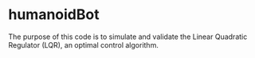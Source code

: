 # humanoidBot

The purpose of this code is to simulate and validate the Linear Quadratic Regulator (LQR), an optimal control algorithm.


